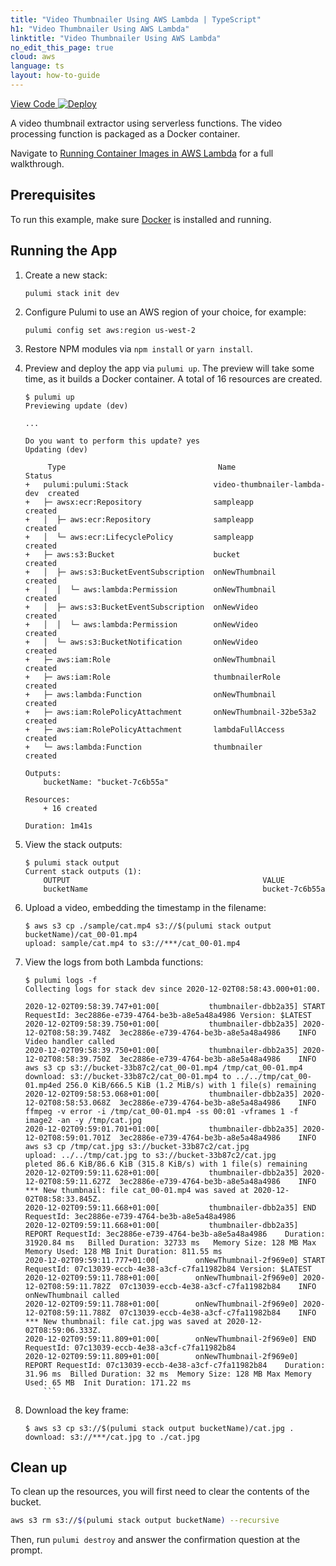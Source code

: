 ```yaml
---
title: "Video Thumbnailer Using AWS Lambda | TypeScript"
h1: "Video Thumbnailer Using AWS Lambda"
linktitle: "Video Thumbnailer Using AWS Lambda"
no_edit_this_page: true
cloud: aws
language: ts
layout: how-to-guide
---
```


<!-- WARNING: this page was generated by a tool. Do not edit it by hand. -->
<!-- To change it, please see https://github.com/pulumi/docs/tree/master/tools/mktutorial. -->

<p class="mb-4 flex">
    <a class="flex flex-wrap items-center rounded text-xs text-white bg-blue-600 border-2 border-blue-600 px-2 mr-2 whitespace-no-wrap hover:text-white" style="height: 32px" href="https://github.com/pulumi/examples/tree/master/aws-ts-lambda-thumbnailer" target="_blank">
        <span><i class="fab fa-github pr-2"></i> View Code</span>
    </a>
    <a href="https://app.pulumi.com/new?template=https://github.com/pulumi/examples/tree/master/aws-ts-lambda-thumbnailer" target="_blank">
        <img src="https://get.pulumi.com/new/button.svg" alt="Deploy">
    </a>
</p>


A video thumbnail extractor using serverless functions. The video processing function is packaged as a Docker container.

Navigate to [Running Container Images in AWS Lambda](https://www.pulumi.com/blog/aws-lambda-container-support/) for a full walkthrough.

## Prerequisites

To run this example, make sure [Docker](https://docs.docker.com/engine/installation/) is installed and running.

## Running the App

1.  Create a new stack:

    ```
    pulumi stack init dev
    ```

1.  Configure Pulumi to use an AWS region of your choice, for example:

    ```
    pulumi config set aws:region us-west-2
    ```

1.  Restore NPM modules via `npm install` or `yarn install`.

1.  Preview and deploy the app via `pulumi up`. The preview will take some time, as it builds a Docker container. A total of 16 resources are created.

    ```
    $ pulumi up
    Previewing update (dev)

    ...

    Do you want to perform this update? yes
    Updating (dev)

         Type                                  Name                          Status      
    +   pulumi:pulumi:Stack                   video-thumbnailer-lambda-dev  created     
    +   ├─ awsx:ecr:Repository                sampleapp                     created     
    +   │  ├─ aws:ecr:Repository              sampleapp                     created     
    +   │  └─ aws:ecr:LifecyclePolicy         sampleapp                     created     
    +   ├─ aws:s3:Bucket                      bucket                        created     
    +   │  ├─ aws:s3:BucketEventSubscription  onNewThumbnail                created     
    +   │  │  └─ aws:lambda:Permission        onNewThumbnail                created     
    +   │  ├─ aws:s3:BucketEventSubscription  onNewVideo                    created     
    +   │  │  └─ aws:lambda:Permission        onNewVideo                    created     
    +   │  └─ aws:s3:BucketNotification       onNewVideo                    created     
    +   ├─ aws:iam:Role                       onNewThumbnail                created     
    +   ├─ aws:iam:Role                       thumbnailerRole               created     
    +   ├─ aws:lambda:Function                onNewThumbnail                created     
    +   ├─ aws:iam:RolePolicyAttachment       onNewThumbnail-32be53a2       created     
    +   ├─ aws:iam:RolePolicyAttachment       lambdaFullAccess              created     
    +   └─ aws:lambda:Function                thumbnailer                   created     
    
    Outputs:
        bucketName: "bucket-7c6b55a"

    Resources:
        + 16 created

    Duration: 1m41s
    ```

1.  View the stack outputs:

    ```
    $ pulumi stack output
    Current stack outputs (1):
        OUTPUT                                           VALUE
        bucketName                                       bucket-7c6b55a
    ```

1.  Upload a video, embedding the timestamp in the filename:

    ```
    $ aws s3 cp ./sample/cat.mp4 s3://$(pulumi stack output bucketName)/cat_00-01.mp4
    upload: sample/cat.mp4 to s3://***/cat_00-01.mp4
    ```

1.  View the logs from both Lambda functions:

    ```
    $ pulumi logs -f
    Collecting logs for stack dev since 2020-12-02T08:58:43.000+01:00.

    2020-12-02T09:58:39.747+01:00[           thumbnailer-dbb2a35] START RequestId: 3ec2886e-e739-4764-be3b-a8e5a48a4986 Version: $LATEST
    2020-12-02T09:58:39.750+01:00[           thumbnailer-dbb2a35] 2020-12-02T08:58:39.748Z	3ec2886e-e739-4764-be3b-a8e5a48a4986	INFO	Video handler called
    2020-12-02T09:58:39.750+01:00[           thumbnailer-dbb2a35] 2020-12-02T08:58:39.750Z	3ec2886e-e739-4764-be3b-a8e5a48a4986	INFO	aws s3 cp s3://bucket-33b87c2/cat_00-01.mp4 /tmp/cat_00-01.mp4
    download: s3://bucket-33b87c2/cat_00-01.mp4 to ../../tmp/cat_00-01.mp4ed 256.0 KiB/666.5 KiB (1.2 MiB/s) with 1 file(s) remaining
    2020-12-02T09:58:53.068+01:00[           thumbnailer-dbb2a35] 2020-12-02T08:58:53.068Z	3ec2886e-e739-4764-be3b-a8e5a48a4986	INFO	ffmpeg -v error -i /tmp/cat_00-01.mp4 -ss 00:01 -vframes 1 -f image2 -an -y /tmp/cat.jpg
    2020-12-02T09:59:01.701+01:00[           thumbnailer-dbb2a35] 2020-12-02T08:59:01.701Z	3ec2886e-e739-4764-be3b-a8e5a48a4986	INFO	aws s3 cp /tmp/cat.jpg s3://bucket-33b87c2/cat.jpg
    upload: ../../tmp/cat.jpg to s3://bucket-33b87c2/cat.jpg          pleted 86.6 KiB/86.6 KiB (315.8 KiB/s) with 1 file(s) remaining
    2020-12-02T09:59:11.628+01:00[           thumbnailer-dbb2a35] 2020-12-02T08:59:11.627Z	3ec2886e-e739-4764-be3b-a8e5a48a4986	INFO	*** New thumbnail: file cat_00-01.mp4 was saved at 2020-12-02T08:58:33.845Z.
    2020-12-02T09:59:11.668+01:00[           thumbnailer-dbb2a35] END RequestId: 3ec2886e-e739-4764-be3b-a8e5a48a4986
    2020-12-02T09:59:11.668+01:00[           thumbnailer-dbb2a35] REPORT RequestId: 3ec2886e-e739-4764-be3b-a8e5a48a4986	Duration: 31920.84 ms	Billed Duration: 32733 ms	Memory Size: 128 MB	Max Memory Used: 128 MB	Init Duration: 811.55 ms	
    2020-12-02T09:59:11.777+01:00[        onNewThumbnail-2f969e0] START RequestId: 07c13039-eccb-4e38-a3cf-c7fa11982b84 Version: $LATEST
    2020-12-02T09:59:11.788+01:00[        onNewThumbnail-2f969e0] 2020-12-02T08:59:11.782Z	07c13039-eccb-4e38-a3cf-c7fa11982b84	INFO	onNewThumbnail called
    2020-12-02T09:59:11.788+01:00[        onNewThumbnail-2f969e0] 2020-12-02T08:59:11.788Z	07c13039-eccb-4e38-a3cf-c7fa11982b84	INFO	*** New thumbnail: file cat.jpg was saved at 2020-12-02T08:59:06.333Z.
    2020-12-02T09:59:11.809+01:00[        onNewThumbnail-2f969e0] END RequestId: 07c13039-eccb-4e38-a3cf-c7fa11982b84
    2020-12-02T09:59:11.809+01:00[        onNewThumbnail-2f969e0] REPORT RequestId: 07c13039-eccb-4e38-a3cf-c7fa11982b84	Duration: 31.96 ms	Billed Duration: 32 ms	Memory Size: 128 MB	Max Memory Used: 65 MB	Init Duration: 171.22 ms
        ```

1.  Download the key frame:

    ```
    $ aws s3 cp s3://$(pulumi stack output bucketName)/cat.jpg .
    download: s3://***/cat.jpg to ./cat.jpg
    ```

## Clean up

To clean up the resources, you will first need to clear the contents of the bucket.

```bash
aws s3 rm s3://$(pulumi stack output bucketName) --recursive
```

Then, run `pulumi destroy` and answer the confirmation question at the prompt.

